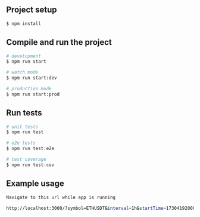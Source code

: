 ## Project setup

```bash
$ npm install
```

## Compile and run the project

```bash
# development
$ npm run start

# watch mode
$ npm run start:dev

# production mode
$ npm run start:prod
```

## Run tests

```bash
# unit tests
$ npm run test

# e2e tests
$ npm run test:e2e

# test coverage
$ npm run test:cov
```

## Example usage

```bash
Navigate to this url while app is running 

http://localhost:3000/?symbol=ETHUSDT&interval=1h&startTime=1730419200000&endTime=1731801600000
```
